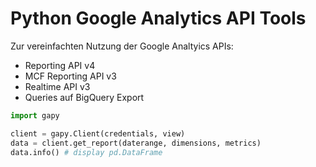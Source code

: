 # Python Google Analytics API Tools

Zur vereinfachten Nutzung der Google Analtyics APIs:
- Reporting API v4
- MCF Reporting API v3
- Realtime API v3
- Queries auf BigQuery Export

```python
import gapy

client = gapy.Client(credentials, view)
data = client.get_report(daterange, dimensions, metrics)
data.info() # display pd.DataFrame
```
